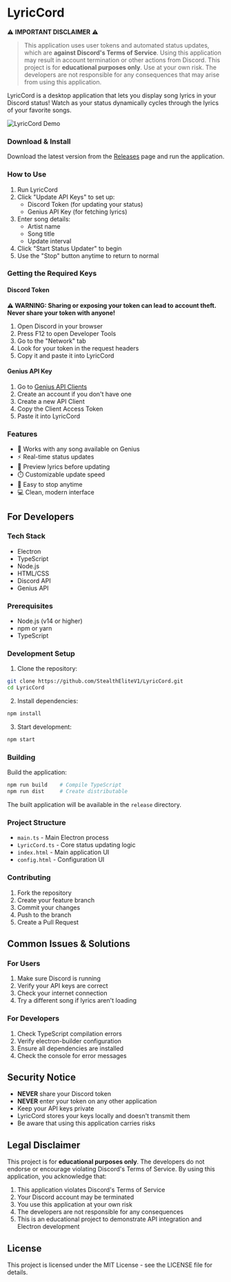 # LyricCord

⚠️ **IMPORTANT DISCLAIMER** ⚠️
> This application uses user tokens and automated status updates, which are **against Discord's Terms of Service**. Using this application may result in account termination or other actions from Discord. This project is for **educational purposes only**. Use at your own risk. The developers are not responsible for any consequences that may arise from using this application.


LyricCord is a desktop application that lets you display song lyrics in your Discord status! Watch as your status dynamically cycles through the lyrics of your favorite songs.

![LyricCord Demo](https://i.imgur.com/IZs2hA1.gif)

### Download & Install
Download the latest version from the [Releases](https://github.com/YOUR_USERNAME/LyricCord/releases) page and run the application.

### How to Use
1. Run LyricCord
2. Click "Update API Keys" to set up:
   - Discord Token (for updating your status)
   - Genius API Key (for fetching lyrics)
3. Enter song details:
   - Artist name
   - Song title
   - Update interval
4. Click "Start Status Updater" to begin
5. Use the "Stop" button anytime to return to normal

### Getting the Required Keys

#### Discord Token
**⚠️ WARNING: Sharing or exposing your token can lead to account theft. Never share your token with anyone!**
1. Open Discord in your browser
2. Press F12 to open Developer Tools
3. Go to the "Network" tab
4. Look for your token in the request headers
5. Copy it and paste it into LyricCord

#### Genius API Key
1. Go to [Genius API Clients](https://genius.com/api-clients)
2. Create an account if you don't have one
3. Create a new API Client
4. Copy the Client Access Token
5. Paste it into LyricCord

### Features
- 🎵 Works with any song available on Genius
- ⚡ Real-time status updates
- 👀 Preview lyrics before updating
- ⏱️ Customizable update speed
- 🛑 Easy to stop anytime
- 💻 Clean, modern interface

## For Developers

### Tech Stack
- Electron
- TypeScript
- Node.js
- HTML/CSS
- Discord API
- Genius API

### Prerequisites
- Node.js (v14 or higher)
- npm or yarn
- TypeScript

### Development Setup
1. Clone the repository:
```bash
git clone https://github.com/StealthEliteV1/LyricCord.git
cd LyricCord
```

2. Install dependencies:
```bash
npm install
```

3. Start development:
```bash
npm start
```

### Building
Build the application:
```bash
npm run build    # Compile TypeScript
npm run dist     # Create distributable
```

The built application will be available in the `release` directory.

### Project Structure
- `main.ts` - Main Electron process
- `LyricCord.ts` - Core status updating logic
- `index.html` - Main application UI
- `config.html` - Configuration UI

### Contributing
1. Fork the repository
2. Create your feature branch
3. Commit your changes
4. Push to the branch
5. Create a Pull Request

## Common Issues & Solutions

### For Users
1. Make sure Discord is running
2. Verify your API keys are correct
3. Check your internet connection
4. Try a different song if lyrics aren't loading

### For Developers
1. Check TypeScript compilation errors
2. Verify electron-builder configuration
3. Ensure all dependencies are installed
4. Check the console for error messages

## Security Notice
- **NEVER** share your Discord token
- **NEVER** enter your token on any other application
- Keep your API keys private
- LyricCord stores your keys locally and doesn't transmit them
- Be aware that using this application carries risks

## Legal Disclaimer
This project is for **educational purposes only**. The developers do not endorse or encourage violating Discord's Terms of Service. By using this application, you acknowledge that:
1. This application violates Discord's Terms of Service
2. Your Discord account may be terminated
3. You use this application at your own risk
4. The developers are not responsible for any consequences
5. This is an educational project to demonstrate API integration and Electron development

## License
This project is licensed under the MIT License - see the LICENSE file for details.
